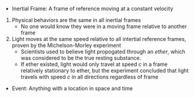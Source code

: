 - Inertial Frame: A frame of reference moving at a constant velocity

1. Physical behaviors are the same in all inertial frames
	- No one would know they were in a moving frame relative to another frame
2. Light moves at the same speed relative to all intertial reference frames, proven by the Michelson-Morley experiment
	- Scientists used to believe light propogated through an *ether*, which was considered to be the true resting substance.
	- If ether existed, light would only travel at speed $c$ in a frame relatively stationary to ether, but the experiment concluded that light travels with speed $c$ in all directions regardless of frame

- Event: Anything with a location in space and time